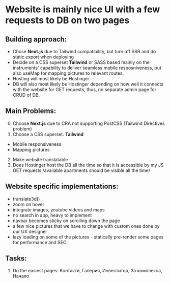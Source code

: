 # Website is mainly nice UI with a few requests to DB on two pages

## Building approach:
- Chose **Next.js** due to Tailwind compatibility, but turn off SSR and do static export when deploying
- Decide on a CSS superset **Tailwind** or SASS based mainly on the instruments' capability to deliver seamless mobile resposniveness, but also useMap for mapping pictures to relevant routes.
- Hosting will most likely be Hostinger
- DB will also most likely be Hostinger depending on how well it connects with the website for GET requests, thus, no separate admin page for CRUD of DB.

## Main Problems:
0. Choose **Next.js** due to CRA not supporting PostCSS (Tailwind Directives problem)
1. Choose a CSS superset. **Tailwind**
 - Mobile responsiveness
 - Mapping pictures
2. Make website translatable
3. Does Hostinger host the DB all the time so that it is accessible by my JS GET requests /available apartments should be visible all the time/

## Website specific implementations:

- translate3d()
- zoom on hover
- integrate images, youtube videos and maps
- no search in app, heavy to implement
- navbar becomes sticky on scrolling down the page
- a few nice pictures that we have to change with custom ones done by our UX designer
- lazy loading on some of the pictures - statically pre-render some pages for performance and SEO. 

## Tasks:
1. Do the easiest pages: Контакти, Галерия, Инвеститор, За комплекса, Начало